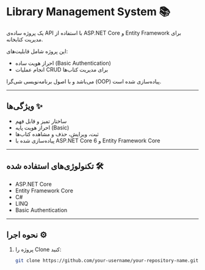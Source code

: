 # Library Management System 📚

یک پروژه ساده‌ی API با استفاده از ASP.NET Core و Entity Framework برای مدیریت کتابخانه.

این پروژه شامل قابلیت‌های:
- احراز هویت ساده (Basic Authentication)
- انجام عملیات CRUD برای مدیریت کتاب‌ها

می‌باشد و با اصول برنامه‌نویسی شی‌گرا (OOP) پیاده‌سازی شده است.

---

## ویژگی‌ها ✨

- ساختار تمیز و قابل فهم
- احراز هویت پایه (Basic)
- ثبت، ویرایش، حذف و مشاهده کتاب‌ها
- پیاده‌سازی شده با ASP.NET Core 6 و Entity Framework Core

---

## تکنولوژی‌های استفاده شده 🛠

- ASP.NET Core
- Entity Framework Core
- C#
- LINQ
- Basic Authentication

---

## نحوه اجرا ⚙️

1. پروژه را Clone کنید:
   ```bash
   git clone https://github.com/your-username/your-repository-name.git
